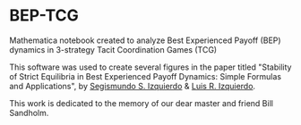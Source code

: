 # BEP-TCG
Mathematica notebook created to analyze Best Experienced Payoff (BEP) dynamics in 3-strategy Tacit Coordination Games (TCG)

This software was used to create several figures in the paper titled "Stability of Strict Equilibria in Best Experienced Payoff Dynamics: Simple Formulas and Applications", by [Segismundo S. Izquierdo](http://www.segis.izqui.org) & [Luis R. Izquierdo](http://www.luis.izqui.org). 

This work is dedicated to the memory of our dear master and friend Bill Sandholm.
